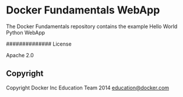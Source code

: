 Docker Fundamentals WebApp
==========================

The Docker Fundamentals repository contains the example Hello World Python WebApp

############## License

Apache 2.0

## Copyright

Copyright Docker Inc Education Team 2014 <education@docker.com>
